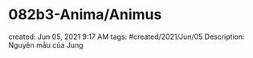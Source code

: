 ---
---

# 082b3-Anima/Animus

created: Jun 05, 2021 9:17 AM
tags: #created/2021/Jun/05
Description: Nguyên mẫu của Jung